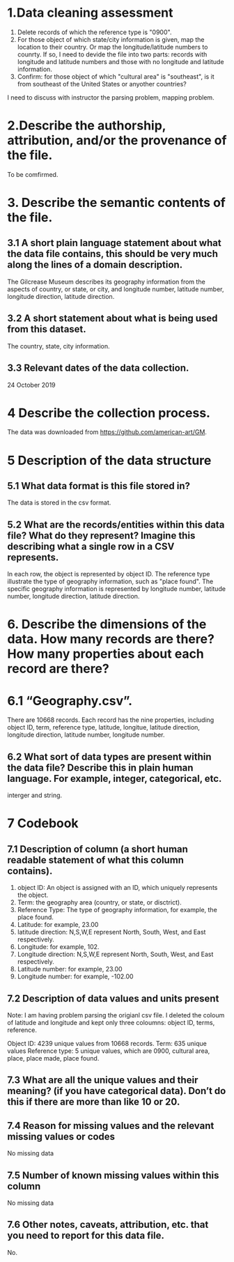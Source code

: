 # 1.Data cleaning assessment
1. Delete records of which the reference type is "0900".
2. For those object of which state/city information is given, map the location to their country. Or map the longitude/latitude numbers to counrty. If so, I need to devide the file into two parts: records with longitude and latitude numbers and those with no longitude and latitude information. 
3. Confirm: for those object of which "cultural area" is "southeast", is it from southeast of the United States or anyother countries?

I need to discuss with instructor the parsing problem, mapping problem. 
# 2.Describe the authorship, attribution, and/or the provenance of the file.  
To be comfirmed. 
# 3. Describe the semantic contents of the file.

## 3.1 A short plain language statement about what the data file contains, this should be very much along the lines of a domain description.
The Gilcrease Museum describes its geography information from the aspects of country, or state, or city, and longitude number, latitude number, longitude direction, latitude direction.
## 3.2 A short statement about what is being used from this dataset.
The country, state, city information.
## 3.3 Relevant dates of the data collection.
24 October 2019

# 4 Describe the collection process.
The data was downloaded from https://github.com/american-art/GM.

# 5 Description of the data structure
## 5.1 What data format is this file stored in?
The data is stored in the csv format.
## 5.2 What are the records/entities within this data file? What do they represent?  Imagine this describing what a single row in a CSV represents.
In each row, the object is represented by object ID. The reference type illustrate the type of geography information, such as "place found". The specific geography information is represented by longitude number, latitude number, longitude direction, latitude direction.

# 6. Describe the dimensions of the data. How many records are there? How many properties about each record are there?

# 6.1 “Geography.csv”. 
There are 10668 records. Each record has the nine properties, including object ID, term, reference type, latitude, longitue, latitude direction, longitude direction, latitude number, longitude number.

## 6.2 What sort of data types are present within the data file? Describe this in plain human language. For example, integer, categorical, etc.
interger and string.

# 7 Codebook
## 7.1 Description of column (a short human readable statement of what this column contains).
1. object ID: An object is assigned with an ID, which uniquely represents the object.
2. Term: the geography area (country, or state, or disctrict).
3. Reference Type: The type of geography information, for example, the place found.
4. Latitude: for example, 23.00
5. latitude direction: N,S,W,E represent North, South, West, and East respectively.
6. Longitude: for example, 102.
7. Longitude direction: N,S,W,E represent North, South, West, and East respectively.
8. Latitude number: for example, 23.00
9. Longitude number: for example, -102.00
## 7.2 Description of data values and units present 
Note: I am having problem parsing the origianl csv file. I deleted the coloum of latitude and longitude and kept only three coloumns: object ID, terms, reference.

Object ID: 4239 unique values from 10668 records.
Term: 635 unique values
Reference type: 5 unique values, which are 0900, cultural area, place, place made, place found. 

## 7.3 What are all the unique values and their meaning? (if you have categorical data).  Don’t do this if there are more than like 10 or 20.

## 7.4 Reason for missing values and the relevant missing values or codes
No missing data
## 7.5 Number of known missing values within this column
No missing data
## 7.6 Other notes, caveats, attribution, etc. that you need to report for this data file.
No.
